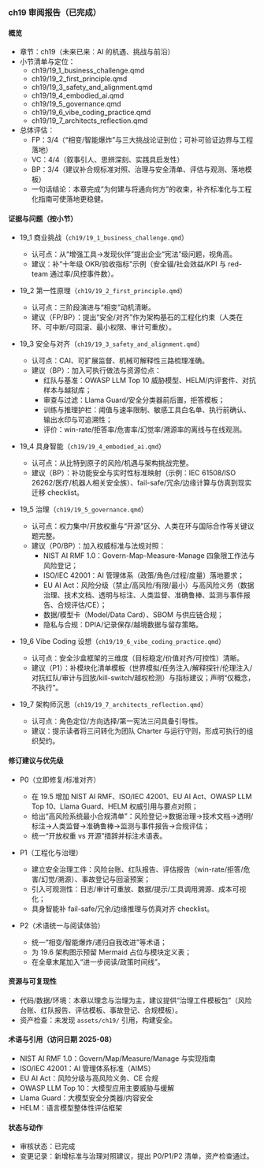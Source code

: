 ### ch19 审阅报告（已完成）

#### 概览
- 章节：ch19（未来已来：AI 的机遇、挑战与前沿）
- 小节清单与定位：
  - ch19/19_1_business_challenge.qmd
  - ch19/19_2_first_principle.qmd
  - ch19/19_3_safety_and_alignment.qmd
  - ch19/19_4_embodied_ai.qmd
  - ch19/19_5_governance.qmd
  - ch19/19_6_vibe_coding_practice.qmd
  - ch19/19_7_architects_reflection.qmd
- 总体评估：
  - FP：3/4（“相变/智能爆炸”与三大挑战论证到位；可补可验证边界与工程落地）
  - VC：4/4（叙事引人、思辨深刻、实践具启发性）
  - BP：3/4（建议补合规标准对照、治理与安全清单、评估与观测、落地模板）
  - 一句话结论：本章完成“为何建与将通向何方”的收束，补齐标准化与工程化指南可使落地更稳健。

#### 证据与问题（按小节）
- 19_1 商业挑战（`ch19/19_1_business_challenge.qmd`）
  - 认可点：从“增强工具→发现伙伴”提出企业“宪法”级问题，视角高。
  - 建议：补“十年级 OKR/验收指标”示例（安全锚/社会效益/KPI 与 red-team 通过率/风控事件数）。

- 19_2 第一性原理（`ch19/19_2_first_principle.qmd`）
  - 认可点：三阶段演进与“相变”动机清晰。
  - 建议（FP/BP）：提出“安全/对齐”作为架构基石的工程化约束（人类在环、可中断/可回滚、最小权限、审计可重放）。

- 19_3 安全与对齐（`ch19/19_3_safety_and_alignment.qmd`）
  - 认可点：CAI、可扩展监督、机械可解释性三路梳理准确。
  - 建议（BP）：加入可执行做法与资源位点：
    - 红队与基准：OWASP LLM Top 10 威胁模型、HELM/内评套件、对抗样本与越狱库；
    - 审查与过滤：Llama Guard/安全分类器前后置，拒答模板；
    - 训练与推理护栏：阈值与速率限制、敏感工具白名单、执行前确认、输出水印与可追溯性；
    - 评价：win-rate/拒答率/危害率/幻觉率/溯源率的离线与在线观测。

- 19_4 具身智能（`ch19/19_4_embodied_ai.qmd`）
  - 认可点：从比特到原子的风险/机遇与架构挑战完整。
  - 建议（BP）：补功能安全与实时性标准映射（示例：IEC 61508/ISO 26262/医疗/机器人相关安全族）、fail-safe/冗余/边缘计算与仿真到现实迁移 checklist。

- 19_5 治理（`ch19/19_5_governance.qmd`）
  - 认可点：权力集中/开放权重与“开源”区分、人类在环与国际合作等关键议题完整。
  - 建议（P0/BP）：加入权威标准与法规对照：
    - NIST AI RMF 1.0：Govern-Map-Measure-Manage 四象限工作法与风险登记；
    - ISO/IEC 42001：AI 管理体系（政策/角色/过程/度量）落地要求；
    - EU AI Act：风险分级（禁止/高风险/有限/最小）与高风险义务（数据治理、技术文档、透明与标注、人类监督、准确鲁棒、监测与事件报告、合规评估/CE）；
    - 数据/模型卡（Model/Data Card）、SBOM 与供应链合规；
    - 隐私与合规：DPIA/记录保存/越境数据与留存策略。

- 19_6 Vibe Coding 设想（`ch19/19_6_vibe_coding_practice.qmd`）
  - 认可点：安全沙盒框架的三维度（目标稳定/价值对齐/可控性）清晰。
  - 建议（P1）：补模块化清单模板（世界模拟/任务注入/解释探针/伦理注入/对抗红队/审计与回放/kill-switch/越权检测）与指标建议；声明“仅概念，不执行”。

- 19_7 架构师沉思（`ch19/19_7_architects_reflection.qmd`）
  - 认可点：角色定位/方向选择/第一宪法三问具备引导性。
  - 建议：提示读者将三问转化为团队 Charter 与运行守则，形成可执行的组织契约。

#### 修订建议与优先级
- P0（立即修复/标准对齐）
  - 在 19.5 增加 NIST AI RMF、ISO/IEC 42001、EU AI Act、OWASP LLM Top 10、Llama Guard、HELM 权威引用与要点对照；
  - 给出“高风险系统最小合规清单”：风险登记→数据治理→技术文档→透明/标注→人类监督→准确鲁棒→监测与事件报告→合规评估；
  - 统一“开放权重 vs 开源”措辞并标注术语表。

- P1（工程化与治理）
  - 建立安全治理工件：风险台账、红队报告、评估报告（win-rate/拒答/危害/幻觉/溯源）、事故登记与回滚预案；
  - 引入可观测性：日志/审计可重放、数据/提示/工具调用溯源、成本可视化；
  - 具身智能补 fail-safe/冗余/边缘推理与仿真对齐 checklist。

- P2（术语统一与阅读体验）
  - 统一“相变/智能爆炸/递归自我改进”等术语；
  - 为 19.6 架构图示预留 Mermaid 占位与模块定义表；
  - 在全章末尾加入“进一步阅读/政策时间线”。

#### 资源与可复现性
- 代码/数据/环境：本章以理念与治理为主，建议提供“治理工件模板包”（风险台账、红队报告、评估模板、事故登记、合规模板）。
- 资产检查：未发现 `assets/ch19/` 引用，构建安全。

#### 术语与引用（访问日期 2025-08）
- NIST AI RMF 1.0：Govern/Map/Measure/Manage 与实现指南
- ISO/IEC 42001：AI 管理体系标准（AIMS）
- EU AI Act：风险分级与高风险义务、CE 合规
- OWASP LLM Top 10：大模型应用主要威胁与缓解
- Llama Guard：大模型安全分类器/内容安全
- HELM：语言模型整体性评估框架

#### 状态与动作
- 审核状态：已完成
- 变更记录：新增标准与治理对照建议，提出 P0/P1/P2 清单，资产检查通过。

